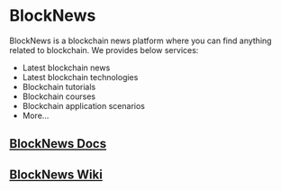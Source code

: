# BlockNews

BlockNews is a blockchain news platform where you can find anything related to blockchain. We provides below services:

* Latest blockchain news
* Latest blockchain technologies
* Blockchain tutorials
* Blockchain courses
* Blockchain application scenarios
* More...

## [BlockNews Docs](https://blocknews.github.io/blocknews/)

## [BlockNews Wiki](https://wiki.onap.org/display/BlockNews/BlockNews)
